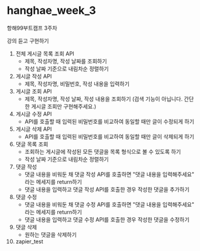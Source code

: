 # hanghae_week_3
항해99부트캠프 3주차

강의 듣고 구현하기

1. 전체 게시글 목록 조회 API
    - 제목, 작성자명, 작성 날짜를 조회하기
    - 작성 날짜 기준으로 내림차순 정렬하기
2. 게시글 작성 API
    - 제목, 작성자명, 비밀번호, 작성 내용을 입력하기
3. 게시글 조회 API
    - 제목, 작성자명, 작성 날짜, 작성 내용을 조회하기 
    (검색 기능이 아닙니다. 간단한 게시글 조회만 구현해주세요.)
4. 게시글 수정 API
    - API를 호출할 때 입력된 비밀번호를 비교하여 동일할 때만 글이 수정되게 하기
5. 게시글 삭제 API
    - API를 호출할 때 입력된 비밀번호를 비교하여 동일할 때만 글이 삭제되게 하기
6. 댓글 목록 조회
    - 조회하는 게시글에 작성된 모든 댓글을 목록 형식으로 볼 수 있도록 하기
    - 작성 날짜 기준으로 내림차순 정렬하기
7. 댓글 작성
    - 댓글 내용을 비워둔 채 댓글 작성 API를 호출하면 "댓글 내용을 입력해주세요" 라는 메세지를 return하기
    - 댓글 내용을 입력하고 댓글 작성 API를 호출한 경우 작성한 댓글을 추가하기
8. 댓글 수정
    - 댓글 내용을 비워둔 채 댓글 수정 API를 호출하면 "댓글 내용을 입력해주세요" 라는 메세지를 return하기
    - 댓글 내용을 입력하고 댓글 수정 API를 호출한 경우 작성한 댓글을 수정하기
9. 댓글 삭제
    - 원하는 댓글을 삭제하기
10. zapier_test
